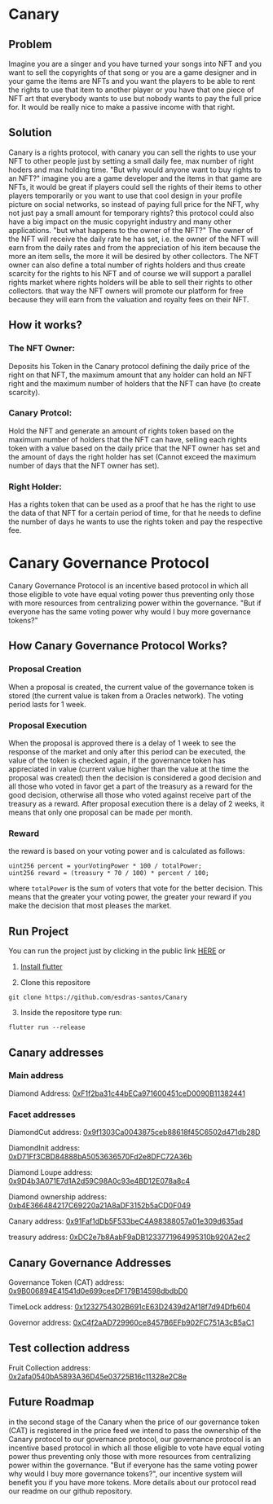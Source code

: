 # Canary

## Problem 

Imagine you are a singer and you have turned your songs into NFT and you want to sell the copyrights of that song or you are a game designer and in your game the items are NFTs and you want the players to be able to rent the rights to use that item to another player or you have that one piece of NFT art that everybody wants to use but nobody wants to pay the full price for. It would be really nice to make a passive income with that right.

## Solution

Canary is a rights protocol, with canary you can sell the rights to use your NFT to other people just by setting a small daily fee, max number of right hoders and max holding time. "But why would anyone want to buy rights to an NFT?" imagine you are a game developer and the items in that game are NFTs, it would be great if players could sell the rights of their items to other players temporarily or you want to use that cool design in your profile picture on social networks, so instead of paying full price for the NFT, why not just pay a small amount for temporary rights? this protocol could also have a big impact on the music copyright industry and many other applications. "but what happens to the owner of the NFT?" The owner of the NFT will receive the daily rate he has set, i.e. the owner of the NFT will earn from the daily rates and from the appreciation of his item because the more an item sells, the more it will be desired by other collectors. The NFT owner can also define a total number of rights holders and thus create scarcity for the rights to his NFT and of course we will support a parallel rights market where rights holders will be able to sell their rights to other collectors. that way the NFT owners will promote our platform for free because they will earn from the valuation and royalty fees on their NFT.


## How it works?

### The NFT Owner: 
Deposits his Token in the Canary protocol defining the daily price of the right on that NFT, the maximum amount that any holder can hold an NFT right and the maximum number of holders that the NFT can have (to create scarcity).

### Canary Protcol:
Hold the NFT and generate an amount of rights token based on the maximum number of holders that the NFT can have, selling each rights token with a value based on the daily price that the NFT owner has set and the amount of days the right holder has set (Cannot exceed the maximum number of days that the NFT owner has set).

### Right Holder:
Has a rights token that can be used as a proof that he has the right to use the data of that NFT for a certain period of time, for that he needs to define the number of days he wants to use the rights token and pay the respective fee.

# Canary Governance Protocol
Canary Governance Protocol is an incentive based protocol in which all those eligible to vote have equal voting power thus preventing only those with more resources from centralizing power within the governance. "But if everyone has the same voting power why would I buy more governance tokens?"

## How Canary Governance Protocol Works?

### Proposal Creation
When a proposal is created, the current value of the governance token is stored (the current value is taken from a Oracles network). The voting period lasts for 1 week.

### Proposal Execution
When the proposal is approved there is a delay of 1 week to see the response of the market and only after this period can be executed, the value of the token is checked again, if the governance token has appreciated in value (current value higher than the value at the time the proposal was created) then the decision is considered a good decision and all those who voted in favor get a part of the treasury as a reward for the good decision, otherwise all those who voted against receive part of the treasury as a reward. After proposal execution there is a delay of 2 weeks, it means that only one proposal can be made per month.

### Reward
the reward is based on your voting power and is calculated as follows:
```solidity
uint256 percent = yourVotingPower * 100 / totalPower;
uint256 reward = (treasury * 70 / 100) * percent / 100;
```
where `totalPower` is the sum of voters that vote for the better decision. This means that the greater your voting power, the greater your reward if you make the decision that most pleases the market.

## Run Project
You can run the project just by clicking in the public link [HERE](https://esdras-santos.github.io/CanaryWebPage/#/) or

1. [Install flutter](https://docs.flutter.dev/get-started/install)

2. Clone this repositore

```shell
git clone https://github.com/esdras-santos/Canary
```

3. Inside the repositore type run: 
```shell
flutter run --release
```

## Canary addresses

### Main address
Diamond Address: [0xF1f2ba31c44bECa971600451ceD0090B11382441](https://mumbai.polygonscan.com/address/0xF1f2ba31c44bECa971600451ceD0090B11382441) 

### Facet addresses
DiamondCut address: [0x9f1303Ca0043875ceb88618f45C6502d471db28D](https://mumbai.polygonscan.com/address/0x9f1303Ca0043875ceb88618f45C6502d471db28D)

DiamondInit address: [0xD71Ff3CBD84888bA5053636570Fd2e8DFC72A36b](https://mumbai.polygonscan.com/address/0xD71Ff3CBD84888bA5053636570Fd2e8DFC72A36b)

Diamond Loupe address: [0x9D4b3A071E7d1A2d59C98A0c93e4BD12E078a8c4](https://mumbai.polygonscan.com/address/0x9D4b3A071E7d1A2d59C98A0c93e4BD12E078a8c4)

Diamond ownership address: [0xb4E366484217C69220a21A8aDF3152b5aCD0F049](https://mumbai.polygonscan.com/address/0xb4E366484217C69220a21A8aDF3152b5aCD0F049)

Canary address: [0x91Faf1dDb5F533beC4A98388057a01e309d635ad](https://mumbai.polygonscan.com/address/0x91Faf1dDb5F533beC4A98388057a01e309d635ad)

treasury address: [0xDC2e7b8AabF9aDB1233771964995310b920A2ec2](https://mumbai.polygonscan.com/address/0xDC2e7b8AabF9aDB1233771964995310b920A2ec2)

## Canary Governance Addresses
Governance Token (CAT) address: [0x9B006894E41541d0e699ceeDF179B14598dbdbD0](https://mumbai.polygonscan.com/address/0x9B006894E41541d0e699ceeDF179B14598dbdbD0)

TimeLock address: [0x1232754302B691cE63D2439d2Af18f7d94Dfb604](https://mumbai.polygonscan.com/address/0x1232754302B691cE63D2439d2Af18f7d94Dfb604)

Governor address: [0xC4f2aAD729960ce8457B6EFb902FC751A3cB5aC1](https://mumbai.polygonscan.com/address/0xC4f2aAD729960ce8457B6EFb902FC751A3cB5aC1)

## Test collection address
Fruit Collection address: [0x2afa0540bA5893A36D45e03725B16c11328e2C8e](https://mumbai.polygonscan.com/address/0x2afa0540bA5893A36D45e03725B16c11328e2C8e)

## Future Roadmap
in the second stage of the Canary when the price of our governance token (CAT) is registered in the price feed we intend to pass the ownership of the Canary protocol to our governance protocol, our governance protocol is an incentive based protocol in which all those eligible to vote have equal voting power thus preventing only those with more resources from centralizing power within the governance. "But if everyone has the same voting power why would I buy more governance tokens?", our incentive system will benefit you if you have more tokens. More details about our protocol read our readme on our github repository.
